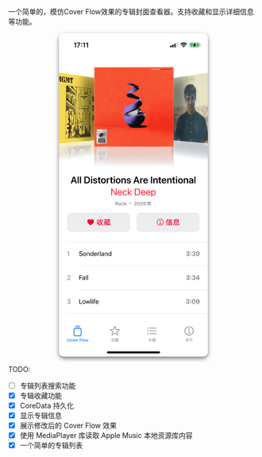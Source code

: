 一个简单的，模仿Cover Flow效果的专辑封面查看器。支持收藏和显示详细信息等功能。

<p align="center">
  <img src="./Images/thumbnail.PNG" alt="预览图" style="box-shadow: 0 4px 8px rgba(0, 0, 0, 0.5); width: 300px; border-radius: 10px;" />
</p>

TODO:

- [ ] 专辑列表搜索功能
- [x] 专辑收藏功能
- [x] CoreData 持久化
- [x] 显示专辑信息
- [x] 展示修改后的 Cover Flow 效果
- [x] 使用 MediaPlayer 库读取 Apple Music 本地资源库内容
- [x] 一个简单的专辑列表
